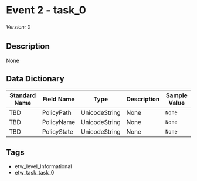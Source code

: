 # Event 2 - task_0
###### Version: 0

## Description
None

## Data Dictionary
|Standard Name|Field Name|Type|Description|Sample Value|
|---|---|---|---|---|
|TBD|PolicyPath|UnicodeString|None|`None`|
|TBD|PolicyName|UnicodeString|None|`None`|
|TBD|PolicyState|UnicodeString|None|`None`|

## Tags
* etw_level_Informational
* etw_task_task_0